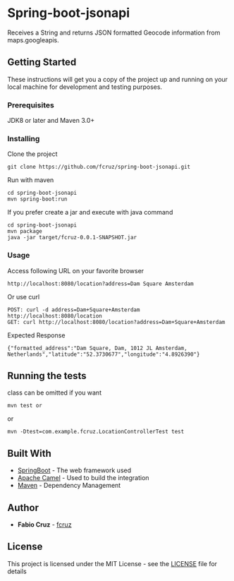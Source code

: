 # Spring-boot-jsonapi
  
  Receives a String and returns JSON formatted Geocode information from maps.googleapis.


## Getting Started

These instructions will get you a copy of the project up and running on your local machine for development and testing purposes. 

### Prerequisites

JDK8 or later and Maven 3.0+

### Installing

Clone the project
```
git clone https://github.com/fcruz/spring-boot-jsonapi.git

```
 
Run with maven
```
cd spring-boot-jsonapi
mvn spring-boot:run 
```

If you prefer create a jar and execute with java command
```
cd spring-boot-jsonapi
mvn package
java -jar target/fcruz-0.0.1-SNAPSHOT.jar

```


### Usage

Access following URL on your favorite browser

```
http://localhost:8080/location?address=Dam Square Amsterdam
```

Or use curl
```
POST: curl -d address=Dam+Square+Amsterdam http://localhost:8080/location
GET: curl http://localhost:8080/location?address=Dam+Square+Amsterdam
```

Expected Response

```
{"formatted_address":"Dam Square, Dam, 1012 JL Amsterdam, Netherlands","latitude":"52.3730677","longitude":"4.8926390"}
```

## Running the tests

class can be omitted if you want
```
mvn test or 

```
or
```
mvn -Dtest=com.example.fcruz.LocationControllerTest test

```


## Built With

* [SpringBoot](https://projects.spring.io/spring-boot/) - The web framework used
* [Apache Camel](https://github.com/apache/camel/blob/master/README.md) - Used to build the integration
* [Maven](https://maven.apache.org/) - Dependency Management


## Author

* **Fabio Cruz** - [fcruz](https://github.com/fcruz)

## License

This project is licensed under the MIT License - see the [LICENSE](LICENSE) file for details
